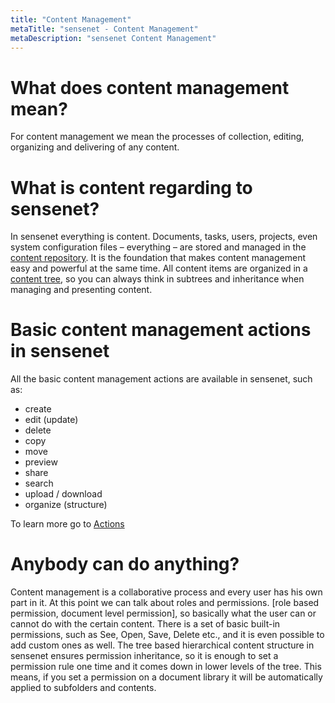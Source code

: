 ```yaml
---
title: "Content Management"
metaTitle: "sensenet - Content Management"
metaDescription: "sensenet Content Management"
---
```


# What does content management mean?

For content management we mean the processes of collection, editing, organizing and delivering of any content.
# What is content regarding to sensenet?
In sensenet everything is content. Documents, tasks, users, projects, even system configuration files – everything – are stored and managed in the [content repository](/concepts/content-repository). It is the foundation that makes content management easy and powerful at the same time. All content items are organized in a [content tree](/concepts/content-tree), so you can always think in subtrees and inheritance when managing and presenting content.

# Basic content management actions in sensenet

All the basic content management actions are available in sensenet, such as:
- create
- edit (update)
- delete
- copy
- move
- preview
- share
- search
- upload / download
- organize (structure)

To learn more go to [Actions](/concepts/actions)

# Anybody can do anything?

Content management is a collaborative process and every user has his own part in it. At this point we can talk about roles and permissions. [role based permission, document level permission], so basically what the user can or cannot do with the certain content.
There is a set of basic built-in permissions, such as See, Open, Save, Delete etc., and it is even possible to add custom ones as well.
The tree based hierarchical content structure in sensenet ensures permission inheritance, so it is enough to set a permission rule one time and it comes down in lower levels of the tree. This means, if you set a permission on a document library it will be automatically applied to subfolders and contents.
